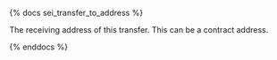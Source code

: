{% docs sei_transfer_to_address %}

The receiving address of this transfer. This can be a contract address. 

{% enddocs %}